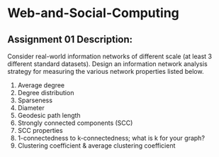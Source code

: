# Web-and-Social-Computing

## Assignment 01 Description:

Consider real-world information networks of different scale (at least 3 different standard
datasets).
Design an information network analysis strategy for measuring the various network
properties listed below.
1. Average degree
2. Degree distribution
3. Sparseness
4. Diameter
5. Geodesic path length
6. Strongly connected components (SCC)
7. SCC properties
8. 1-connectedness to k-connectedness; what is k for your graph?
9. Clustering coefficient & average clustering coefficient 
